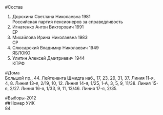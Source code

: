 #Состав  
1. Дорохина Светлана Николаевна 1981  
    Российская партия пенсионеров за справедливость  
2. Игнатенко Антон Викторович 1991  
    ЕР  
3. Михайлова Ирина Николаевна 1983  
    СР  
4. Слюсарский Владимир Николаевич 1949  
    ЯБЛОКО  
5. Улитин Алексей Дмитриевич 1944  
    КПРФ  
  
#Дома  
Большой пр.,   44. Лейтенанта Шмидта наб.,     17, 23, 29, 31, 37. Линия 11-я,      4, 8. Линия 13-я,      2/19, 10, 12. Линия 14-я,      1/25, 1-А, 3, 5, 9, 11/38. Линия 15-я,    2/27. Линия 16-я,      1/33, 9, 11, 13/46. Линия 17-я,    2/35.  
  
#Выборы-2012  
##Номер УИК  
84  
